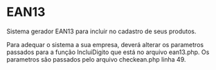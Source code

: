 # EAN13
Sistema gerador EAN13 para incluir no cadastro de seus produtos.

Para adequar o sistema a sua empresa, deverá alterar os parametros passados para a função IncluiDigito que está no arquivo ean13.php.
Os parametros são passados pelo arquivo checkean.php linha 49.
